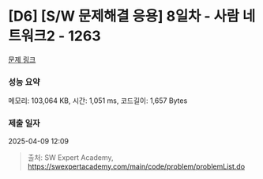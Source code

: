 # [D6] [S/W 문제해결 응용] 8일차 - 사람 네트워크2 - 1263 

[문제 링크](https://swexpertacademy.com/main/code/problem/problemDetail.do?contestProbId=AV18P2B6Iu8CFAZN) 

### 성능 요약

메모리: 103,064 KB, 시간: 1,051 ms, 코드길이: 1,657 Bytes

### 제출 일자

2025-04-09 12:09



> 출처: SW Expert Academy, https://swexpertacademy.com/main/code/problem/problemList.do